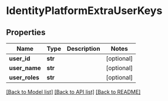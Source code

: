 # IdentityPlatformExtraUserKeys

## Properties
Name | Type | Description | Notes
------------ | ------------- | ------------- | -------------
**user_id** | **str** |  | [optional] 
**user_name** | **str** |  | [optional] 
**user_roles** | **str** |  | [optional] 

[[Back to Model list]](../README.md#documentation-for-models) [[Back to API list]](../README.md#documentation-for-api-endpoints) [[Back to README]](../README.md)


